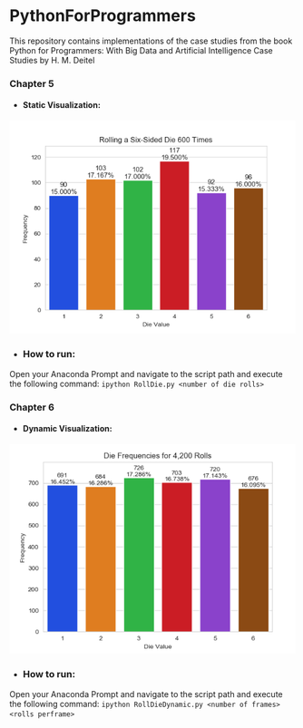 # PythonForProgrammers

This repository contains implementations of the case studies from the book Python for Programmers: With Big Data and Artificial Intelligence Case Studies by H. M. Deitel

### Chapter 5
- #### Static Visualization:
<img src="ch05/static visualization.png">

- ### How to run:
Open your Anaconda Prompt and navigate to the script path and execute the following command: `ipython RollDie.py <number of die rolls>`

### Chapter 6
- #### Dynamic Visualization:
<img src="ch06/dynamic visualization.gif" >

- ### How to run:
Open your Anaconda Prompt and navigate to the script path and execute the following command: `ipython RollDieDynamic.py <number of frames> <rolls perframe>`
